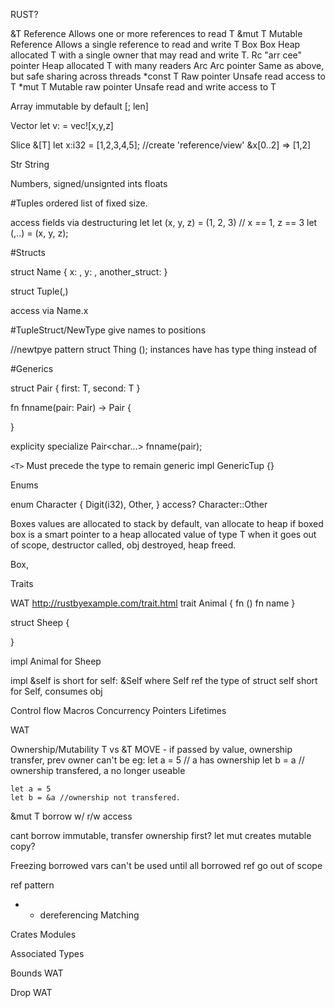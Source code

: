 RUST?



&T  Reference Allows one or more references to read T
&mut T  Mutable Reference Allows a single reference to read and write T
Box<T>  Box Heap allocated T with a single owner that may read and write T.
Rc<T> "arr cee" pointer Heap allocated T with many readers
Arc<T>  Arc pointer Same as above, but safe sharing across threads
*const T  Raw pointer Unsafe read access to T
*mut T  Mutable raw pointer Unsafe read and write access to T






Array 
  immutable by default
  [<T>; len]

Vector
  let v:<T> = vec![x,y,z]

Slice 
  &[T]
  let x:i32 = [1,2,3,4,5];
  //create 'reference/view'
  &x[0..2] => [1,2]

Str
String

Numbers, signed/unsignted ints floats

#Tuples
  ordered list of fixed size.

  access fields via destructuring let
  let (x, y, z) = (1, 2, 3) // x == 1, z == 3
  let (<T>,..) = (x, y, z);

#Structs

  struct Name<T> {
    x: <T>,
    y: <T>,
    another_struct: <struct>
  }

  struct Tuple(<T>,<T>)

  access via Name.x

#TupleStruct/NewType
  give names to positions

  //newtpye pattern
  struct Thing (<T>); instances have has type thing instead of <T>


#Generics

  struct Pair<T> {
    first: T,
    second: T
  }

  fn fnname<T>(pair: Pair<T>) -> Pair<T> {
    
  }

  explicity specialize
  Pair<char...>
  fnname<char>(pair);
  
  `<T>` Must precede the type to remain generic
  impl <T> GenericTup<T> {}

Enums

  enum Character {
    Digit(i32),
    Other,
  }
  access?
  Character::Other

Boxes
  values are allocated to stack by default,
  van allocate to heap if boxed
  box is a smart pointer to a heap allocated value of type T
  when it goes out of scope, destructor called, obj destroyed, heap freed.

  Box<T>,

Traits

  WAT http://rustbyexample.com/trait.html
  trait Animal {
    fn ()
    fn name
  }

  struct Sheep {

  }

  impl Animal for Sheep

impl
  &self is short for self: &Self where Self ref the type of struct
  self short for Self, consumes obj

Control flow
Macros
Concurrency
Pointers
Lifetimes

  WAT

Ownership/Mutability
  T vs &T
    MOVE - if passed by value, ownership transfer, prev owner can't be 
    eg:
    let a = 5 // a has ownership
    let b = a // ownership transfered, a no longer useable

    let a = 5
    let b = &a //ownership not transfered.

  &mut T 
    borrow w/ r/w access

  cant borrow immutable, transfer ownership first?
  let mut creates mutable copy?

Freezing
  borrowed vars can't be used until all borrowed ref go out of scope

ref pattern



* - dereferencing
Matching

Crates
Modules

Associated Types

Bounds
  WAT

Drop
  WAT